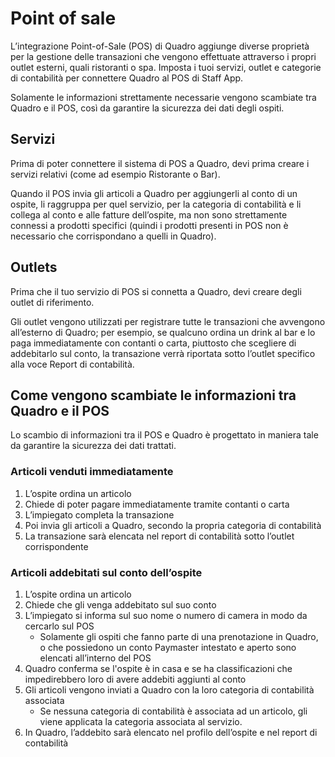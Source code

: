 # Point of sale

L’integrazione Point-of-Sale (POS) di Quadro aggiunge diverse proprietà per la gestione delle transazioni che vengono effettuate attraverso i propri outlet esterni, quali ristoranti o spa. Imposta i tuoi servizi, outlet e categorie di contabilità per connettere Quadro al POS di Staff App. 

Solamente le informazioni strettamente necessarie vengono scambiate tra Quadro e il POS, così da garantire la sicurezza dei dati degli ospiti.

## Servizi

Prima di poter connettere il sistema di POS a Quadro, devi prima creare i servizi relativi (come ad esempio Ristorante o Bar). 

Quando il POS invia gli articoli a Quadro per aggiungerli al conto di un ospite, li raggruppa per quel servizio, per la categoria di contabilità e li collega al conto e alle fatture dell’ospite, ma non sono strettamente connessi a prodotti specifici (quindi i prodotti presenti in POS non è necessario che corrispondano a quelli in Quadro).

## Outlets

Prima che il tuo servizio di POS si connetta a Quadro, devi creare degli outlet di riferimento. 

Gli outlet vengono utilizzati per registrare tutte le transazioni che avvengono all’esterno di Quadro; per esempio, se qualcuno ordina un drink al bar e lo paga immediatamente con contanti o carta, piuttosto che scegliere di addebitarlo sul conto, la transazione verrà riportata sotto l’outlet specifico alla voce Report di contabilità.

## Come vengono scambiate le informazioni tra Quadro e il POS

Lo scambio di informazioni tra il POS e Quadro è progettato in maniera tale da garantire la sicurezza dei dati trattati.

### Articoli venduti immediatamente

1. L’ospite ordina un articolo
2. Chiede di poter pagare immediatamente tramite contanti o carta
3. L’impiegato completa la transazione
4. Poi invia gli articoli a Quadro, secondo la propria categoria di contabilità
5. La transazione sarà elencata nel report di contabilità sotto l’outlet corrispondente

### Articoli addebitati sul conto dell’ospite

1. L’ospite ordina un articolo
2. Chiede che gli venga addebitato sul suo conto
3. L’impiegato si informa sul suo nome o numero di camera in modo da cercarlo sul POS
    - Solamente gli ospiti che fanno parte di una prenotazione in Quadro, o che possiedono un conto Paymaster intestato e aperto sono elencati all’interno del POS
4. Quadro conferma se l'ospite è in casa e se ha classificazioni che impedirebbero loro di avere addebiti aggiunti al conto
5. Gli articoli vengono inviati a Quadro con la loro categoria di contabilità associata
    - Se nessuna categoria di contabilità è associata ad un articolo, gli viene applicata la categoria associata al servizio. 
6. In Quadro, l’addebito sarà elencato nel profilo dell’ospite e nel report di contabilità
